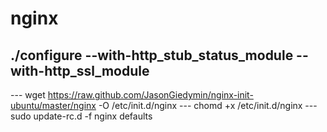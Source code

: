 # nginx
## ./configure --with-http_stub_status_module --with-http_ssl_module
--- wget https://raw.github.com/JasonGiedymin/nginx-init-ubuntu/master/nginx -O /etc/init.d/nginx
--- chomd +x /etc/init.d/nginx
--- sudo update-rc.d -f nginx defaults